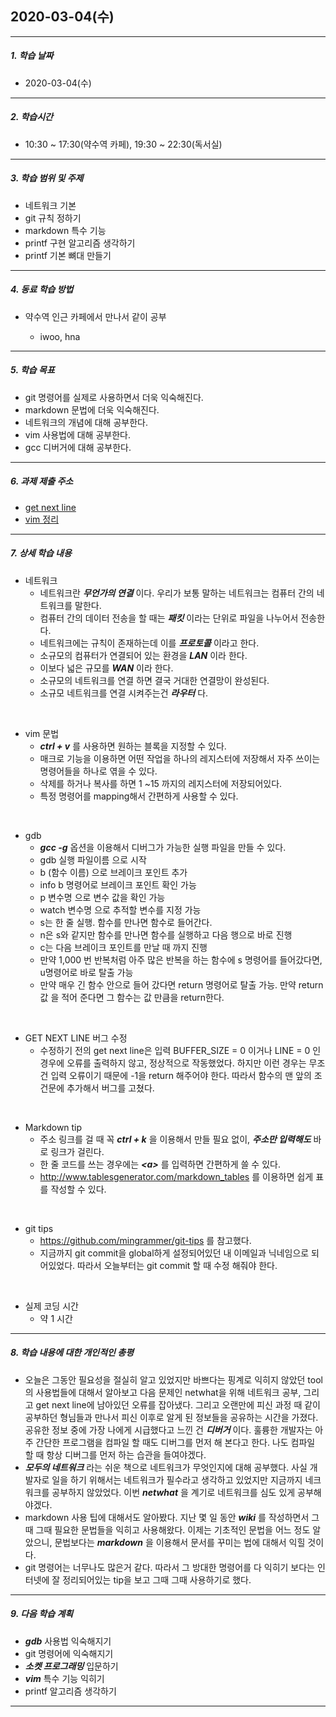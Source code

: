 ## 2020-03-04(수)

-----

##### 1. 학습 날짜

- 2020-03-04(수)

-----

##### 2. 학습시간

- 10:30 ~ 17:30(약수역 카페), 19:30 ~ 22:30(독서실)

-----

##### 3. 학습 범위 및 주제

- 네트워크 기본
- git 규칙 정하기
- markdown 특수 기능
- printf 구현 알고리즘 생각하기
- printf 기본 뼈대 만들기

-----

##### 4. 동료 학습 방법

- 약수역 인근 카페에서 만나서 같이 공부

	- iwoo, hna

-----

##### 5. 학습 목표

- git 명령어를 실제로 사용하면서 더욱 익숙해진다.
- markdown 문법에 더욱 익숙해진다.
- 네트워크의 개념에 대해 공부한다.
- vim 사용법에 대해 공부한다.
- gcc 디버거에 대해 공부한다.

-----

##### 6. 과제 제출 주소

- [get next line](http://git.innovationacademy.kr/sanam/Get_Next_Line)
- [vim 정리](https://github.com/simian114/study/blob/master/tip/vim_tips.md)

-----

##### 7. 상세 학습 내용

- 네트워크
  - 네트워크란 ***무언가의 연결*** 이다. 우리가 보통 말하는 네트워크는 컴퓨터 간의 네트워크를 말한다.
  - 컴퓨터 간의 데이터 전송을 할 때는 ***패킷*** 이라는 단위로 파일을 나누어서 전송한다.
  - 네트워크에는 규칙이 존재하는데 이를 ***프로토콜*** 이라고 한다.
  - 소규모의 컴퓨터가 연결되어 있는 환경을 ***LAN*** 이라 한다.
  - 이보다 넓은 규모를 ***WAN*** 이라 한다.
  - 소규모의 네트워크를 연결 하면 결국 거대한 연결망이 완성된다.
  - 소규모 네트워크를 연결 시켜주는건 ***라우터*** 다.  

<br>

- vim 문법
  - ***ctrl + v*** 를 사용하면 원하는 블록을 지정할 수 있다.
  - 매크로 기능을 이용하면 어떤 작업을 하나의 레지스터에 저장해서 자주 쓰이는 명령어들을 하나로 엮을 수 있다.
  - 삭제를 하거나 복사를 하면 1 ~15 까지의 레지스터에 저장되어있다.
  - 특정 명령어를 mapping해서 간편하게 사용할 수 있다.  

<br>

- gdb
  - ***gcc -g*** 옵션을 이용해서 디버그가 가능한 실행 파일을 만들 수 있다.
  - gdb 실행 파일이름 으로 시작
  - b (함수 이름) 으로 브레이크 포인트 추가
  - info b 명령어로 브레이크 포인트 확인 가능
  - p 변수명 으로 변수 값을 확인 가능
  - watch 변수명 으로 추적할 변수를 지정 가능
  - s는 한 줄 실행. 함수를 만나면 함수로 들어간다.
  - n은 s와 같지만 함수를 만나면 함수를 실행하고 다음 행으로 바로 진행
  - c는 다음 브레이크 포인트를 만날 때 까지 진행
  - 만약 1,000 번 반복처럼 아주 많은 반복을 하는 함수에 s 명령어를 들어갔다면, u명령어로 바로 탈출 가능
  - 만약 매우 긴 함수 안으로 들어 갔다면 return 명령어로 탈출 가능. 만약 return 값 을 적어 준다면 그 함수는 값 만큼을 return한다.

<br>

- GET NEXT LINE 버그 수정
  - 수정하기 전의 get  next line은 입력 BUFFER_SIZE = 0 이거나 LINE = 0 인 경우에 오류를 출력하지 않고, 정상적으로 작동했었다. 하지만 이런 경우는 무조건 입력 오류이기 때문에 -1을 return 해주어야 한다. 따라서 함수의 맨 앞의 조건문에 추가해서 버그를 고쳤다.

<br>

- Markdown tip
  - 주소 링크를 걸 때 꼭 ***ctrl + k*** 을 이용해서 만들 필요 없이, ***주소만 입력해도*** 바로 링크가 걸린다.
  - 한 줄 코드를 쓰는 경우에는 ***&#60;a&#62;*** 를 입력하면 간편하게 쓸 수 있다.
  - http://www.tablesgenerator.com/markdown_tables 를 이용하면 쉽게 표를 작성할 수 있다.  


<br>

- git tips
  - https://github.com/mingrammer/git-tips 를 참고했다.
  - 지금까지 git commit을 global하게 설정되어있던 내 이메일과 닉네임으로 되어있었다. 따라서 오늘부터는 git commit 할 때 수정 해줘야 한다.  

<br>

- 실제 코딩 시간
  - 약 1 시간

-----

##### 8. 학습 내용에 대한 개인적인 총평

- 오늘은 그동안 필요성을 절실히 알고 있었지만 바쁘다는 핑계로 익히지 않았던 tool의 사용법들에 대해서 알아보고 다음 문제인 netwhat을 위해 네트워크 공부, 그리고 get next line에 남아있던 오류를 잡아냈다. 그리고 오랜만에 피신 과정 때 같이 공부하던 형님들과 만나서 피신 이후로 알게 된 정보들을 공유하는 시간을 가졌다.  공유한 정보 중에 가장 나에게 시급했다고 느낀 건 ***디버거*** 이다. 훌륭한 개발자는 아주 간단한 프로그램을 컴파일 할 때도 디버그를 먼저 해 본다고 한다. 나도 컴파일 할 때 항상 디버그를 먼저 하는 습관을 들여야겠다.
- ***모두의 네트워크*** 라는 쉬운 책으로 네트워크가 무엇인지에 대해 공부했다. 사실 개발자로 일을 하기 위해서는 네트워크가 필수라고 생각하고 있었지만 지금까지 네크워크를 공부하지 않았었다. 이번 ***netwhat*** 을 계기로 네트워크를 심도 있게 공부해야겠다.
- markdown 사용 팁에 대해서도 알아봤다. 지난 몇 일 동안 ***wiki*** 를 작성하면서 그때 그때 필요한 문법들을 익히고 사용해왔다. 이제는 기초적인 문법을 어느 정도 알았으니, 문법보다는 ***markdown*** 을 이용해서 문서를 꾸미는 법에 대해서 익힐 것이다.
- git 명령어는 너무나도 많은거 같다. 따라서 그 방대한 명령어를 다 익히기 보다는 인터넷에 잘 정리되어있는 tip을 보고 그때 그때 사용하기로 했다.

-----

##### 9.  다음 학습 계획

- ***gdb*** 사용법 익숙해지기
- git 명령어에 익숙해지기
- ***소켓 프로그래밍*** 입문하기
- ***vim*** 특수 기능 익히기
- printf 알고리즘 생각하기

-----

